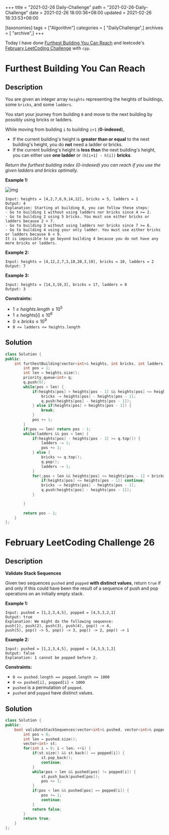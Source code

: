 +++
title = "2021-02-26 Daily-Challenge"
path = "2021-02-26-Daily-Challenge"
date = 2021-02-26 18:00:36+08:00
updated = 2021-02-26 18:33:53+08:00

[taxonomies]
tags = ["Algorithm"]
categories = [ "DailyChallenge",]
archives = [ "archive",]
+++

Today I have done [Furthest Building You Can Reach](https://leetcode.com/problems/furthest-building-you-can-reach/submissions/) and leetcode's [February LeetCoding Challenge](https://leetcode.com/explore/challenge/card/february-leetcoding-challenge-2021/587/week-4-february-22nd-february-28th/3652/) with `cpp`.

<!-- more -->

# Furthest Building You Can Reach

## Description

You are given an integer array `heights` representing the heights of buildings, some `bricks`, and some `ladders`.

You start your journey from building `0` and move to the next building by possibly using bricks or ladders.

While moving from building `i` to building `i+1` (**0-indexed**),

- If the current building's height is **greater than or equal** to the next building's height, you do **not** need a ladder or bricks.
- If the current building's height is **less than** the next building's height, you can either use **one ladder** or `(h[i+1] - h[i])` **bricks**.

*Return the furthest building index (0-indexed) you can reach if you use the given ladders and bricks optimally.*

 

**Example 1:**

![img](https://assets.leetcode.com/uploads/2020/10/27/q4.gif)

```
Input: heights = [4,2,7,6,9,14,12], bricks = 5, ladders = 1
Output: 4
Explanation: Starting at building 0, you can follow these steps:
- Go to building 1 without using ladders nor bricks since 4 >= 2.
- Go to building 2 using 5 bricks. You must use either bricks or ladders because 2 < 7.
- Go to building 3 without using ladders nor bricks since 7 >= 6.
- Go to building 4 using your only ladder. You must use either bricks or ladders because 6 < 9.
It is impossible to go beyond building 4 because you do not have any more bricks or ladders.
```

**Example 2:**

```
Input: heights = [4,12,2,7,3,18,20,3,19], bricks = 10, ladders = 2
Output: 7
```

**Example 3:**

```
Input: heights = [14,3,19,3], bricks = 17, ladders = 0
Output: 3
```

 

**Constraints:**

- $1 \le heights.length \le 10^5$
- $1 \le heights[i] \le 10^6$
- $0 \le bricks \le 10^9$
- `0 <= ladders <= heights.length`

## Solution

``` cpp
class Solution {
public:
    int furthestBuilding(vector<int>& heights, int bricks, int ladders) {
        int pos = 1;
        int len = heights.size();
        priority_queue<int> q;
        q.push(0);
        while(pos < len) {
            if(heights[pos] > heights[pos - 1] && heights[pos] <= heights[pos - 1] + bricks) {
                bricks -= heights[pos] - heights[pos - 1];
                q.push(heights[pos] - heights[pos - 1]);
            } else if(heights[pos] > heights[pos - 1]) {
                break;
            }
            pos += 1;
        }
        if(pos == len) return pos - 1;
        while(ladders && pos < len) {
            if(heights[pos] - heights[pos - 1] >= q.top()) {
                ladders -= 1;
                pos += 1;
            } else {
                bricks += q.top();
                q.pop();
                ladders -= 1;
            }
            for(;pos < len && heights[pos] <= heights[pos - 1] + bricks; pos += 1) {
                if(heights[pos] <= heights[pos - 1]) continue;
                bricks -= heights[pos] - heights[pos - 1];
                q.push(heights[pos] - heights[pos - 1]);
            }

        }
        
        return pos - 1;
    }
};
```

# February LeetCoding Challenge 26

## Description

**Validate Stack Sequences**

Given two sequences `pushed` and `popped` **with distinct values**, return `true` if and only if this could have been the result of a sequence of push and pop operations on an initially empty stack.

 

**Example 1:**

```
Input: pushed = [1,2,3,4,5], popped = [4,5,3,2,1]
Output: true
Explanation: We might do the following sequence:
push(1), push(2), push(3), push(4), pop() -> 4,
push(5), pop() -> 5, pop() -> 3, pop() -> 2, pop() -> 1
```

**Example 2:**

```
Input: pushed = [1,2,3,4,5], popped = [4,3,5,1,2]
Output: false
Explanation: 1 cannot be popped before 2.
```

 

**Constraints:**

- `0 <= pushed.length == popped.length <= 1000`
- `0 <= pushed[i], popped[i] < 1000`
- `pushed` is a permutation of `popped`.
- `pushed` and `popped` have distinct values.

## Solution

``` cpp
class Solution {
public:
    bool validateStackSequences(vector<int>& pushed, vector<int>& popped) {
        int pos = 0;
        int len = pushed.size();
        vector<int> st;
        for(int i = 0; i < len; ++i) {
            if(st.size() && st.back() == popped[i]) {
                st.pop_back();
                continue;
            }
            while(pos < len && pushed[pos] != popped[i]) {
                st.push_back(pushed[pos]);
                pos += 1;
            }
            if(pos < len && pushed[pos] == popped[i]) {
                pos += 1;
                continue;
            }
            return false;
        }
        return true;
    }
};
```
